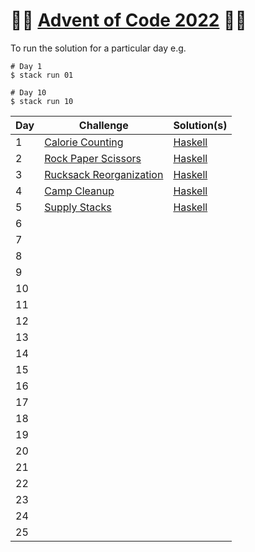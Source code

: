 # :christmas_tree::calendar: [Advent of Code 2022](https://adventofcode.com/2022) :calendar::christmas_tree:

To run the solution for a particular day e.g.
```
# Day 1
$ stack run 01

# Day 10
$ stack run 10
```

Day | Challenge | Solution(s)
--- | --- | ---
1 | [Calorie Counting](https://adventofcode.com/2022/day/1) | [Haskell](https://github.com/rssbrrw/aoc22/blob/main/days/01/Main.hs) |
2 | [Rock Paper Scissors](https://adventofcode.com/2022/day/2)| [Haskell](https://github.com/rssbrrw/aoc22/blob/main/days/02/Main.hs) |
3 | [Rucksack Reorganization](https://adventofcode.com/2022/day/3)| [Haskell](https://github.com/rssbrrw/aoc22/blob/main/days/03/Main.hs) |
4 | [Camp Cleanup](https://adventofcode.com/2022/day/4)| [Haskell](https://github.com/rssbrrw/aoc22/blob/main/days/04/Main.hs) |
5 | [Supply Stacks](https://adventofcode.com/2022/day/5)| [Haskell](https://github.com/rssbrrw/aoc22/blob/main/days/05/Main.hs) |
6 | | |
7 | | |
8 | | |
9 | | |
10 | | |
11 | | |
12 | | |
13 | | |
14 | | |
15 | | |
16 | | |
17 | | |
18 | | |
19 | | |
20 | | |
21 | | |
22 | | |
23 | | |
24 | | |
25 | | |
